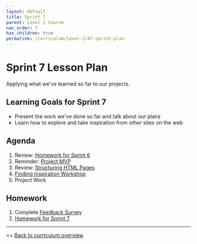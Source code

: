 ```yaml
---
layout: default
title: Sprint 7
parent: Level 1 Course
nav_order: 7
has_children: true
permalink: /curriculum/level-1/07-sprint-plan
---
```


# Sprint 7 Lesson Plan

Applying what we've learned so far to our projects. 

## Learning Goals for Sprint 7
* Present the work we've done so far and talk about our plans
* Learn how to explore and take inspiration from other sites on the web


## Agenda
1. Review: [Homework for Sprint 6](../06-sprint-plan/homework)
1. Reminder: [Project MVP](../../modules/level-1-project/mvp)
1. Review: [Structuring HTML Pages](../../modules/structuring-html-pages)
1. [Finding Inspiration Workshop](../../modules/finding-inspiration-workshop)
1. Project Work

## Homework
1. Complete [Feedback Survey](https://forms.gle/RYWkLE6n3yeRt5cT8)
2. [Homework for Sprint 7](./homework)

---
<< [Back to curriculum overview](../../level-1)
